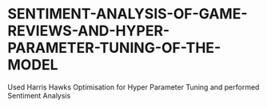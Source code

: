 # SENTIMENT-ANALYSIS-OF-GAME-REVIEWS-AND-HYPER-PARAMETER-TUNING-OF-THE-MODEL
Used Harris Hawks Optimisation for Hyper Parameter Tuning and performed Sentiment Analysis
